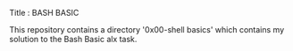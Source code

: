 Title : BASH BASIC

This repository contains a directory '0x00-shell basics' which contains my solution to the Bash Basic alx task.



